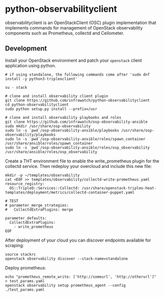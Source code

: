 # python-observabilityclient

observabilityclient is an OpenStackClient (OSC) plugin implementation that
implements commands for management of OpenStack observability components such
as Prometheus, collectd and Ceilometer.

## Development

Install your OpenStack environment and patch your `openstack` client application using python.

```
# if using standalone, the following commands come after 'sudo dnf install -y python3-tripleoclient'

su - stack

# clone and install observability client plugin
git clone https://github.com/infrawatch/python-observabilityclient
cd python-observabilityclient
sudo python setup.py install --prefix=/usr

# clone and install observability playbooks and roles
git clone https://github.com/infrawatch/osp-observability-ansible
sudo mkdir /usr/share/osp-observability
sudo ln -s `pwd`/osp-observability-ansible/playbooks /usr/share/osp-observability/playbooks
sudo ln -s `pwd`/osp-observability-ansible/roles/spawn_container /usr/share/ansible/roles/spawn_container
sudo ln -s `pwd`/osp-observability-ansible/roles/osp_observability /usr/share/ansible/roles/osp_observability
```

Create a THT environment file to enable the write_prometheus plugin for the collectd service. Then redeploy your overcloud and include this new file:

```
mkdir -p ~/templates/observability
cat <EOF >> templates/observability/collectd-write-prometheus.yaml
resource_registry:
  OS::TripleO::Services::Collectd: /usr/share/openstack-tripleo-heat-templates/deployment/metrics/collectd-container-puppet.yaml

# TEST
# parameter_merge_strategies:
#   CollectdExtraPlugins: merge

parameter_defaults:
  CollectdExtraPlugins:
    - write_prometheus
EOF
```

After deployment of your cloud you can discover endpoints available for scraping:

```
source stackrc
openstack observability discover --stack-name=standalone
```

Deploy prometheus:

```
echo "prometheus_remote_write: ['http://someurl', 'http://otherurl']" > test_params.yaml
openstack observability setup prometheus_agent --config ./test_params.yaml
```
